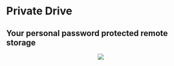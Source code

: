# Private Drive
## Your personal password protected remote storage
<p align="center">
  <img src="https://github.com/stephpavlou/private-drive/public/resources/rub-duck.png">
</p>
